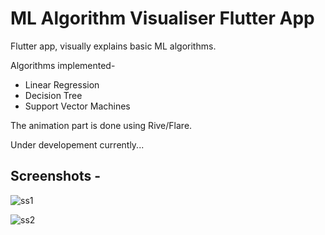 # ML Algorithm Visualiser Flutter App
Flutter app, visually explains basic ML algorithms.

Algorithms implemented-
- Linear Regression
- Decision Tree
- Support Vector Machines

The animation part is done using Rive/Flare.

Under developement currently...

## Screenshots - 

![ss1](https://user-images.githubusercontent.com/59442907/97968622-ecf28d80-1de4-11eb-9164-efe86601c28f.png)

![ss2](https://user-images.githubusercontent.com/59442907/97968626-ef54e780-1de4-11eb-8254-d8974f7e159b.png)
